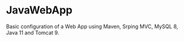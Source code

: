 # JavaWebApp
Basic configuration of a Web App using Maven, Srping MVC, MySQL 8, Java 11 and Tomcat 9.
